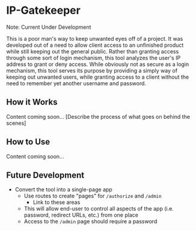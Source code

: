 # IP-Gatekeeper

Note: Current Under Development

This is a poor man's way to keep unwanted eyes off of a project.  It was developed out of a need to allow client access to an unfinished product while still keeping out the general public.  Rather than granting access through some sort of login mechanism, this tool analyzes the user's IP address to grant or deny access.  While obviously not as secure as a login mechanism, this tool serves its purpose by providing a simply way of keeping out unwanted users, while granting access to a client without the need to remember yet another username and password.


## How it Works
Content coming soon...
[Describe the process of what goes on behind the scenes]


## How to Use
Content coming soon...


## Future Development
* Convert the tool into a single-page app
  * Use routes to create "pages" for `/authorize` and `/admin`
    * Link to these areas
  * This will allow end-user to control all aspects of the app (i.e. password, redirect URLs, etc.) from one place
  * Access to the `/admin` page should require a password
